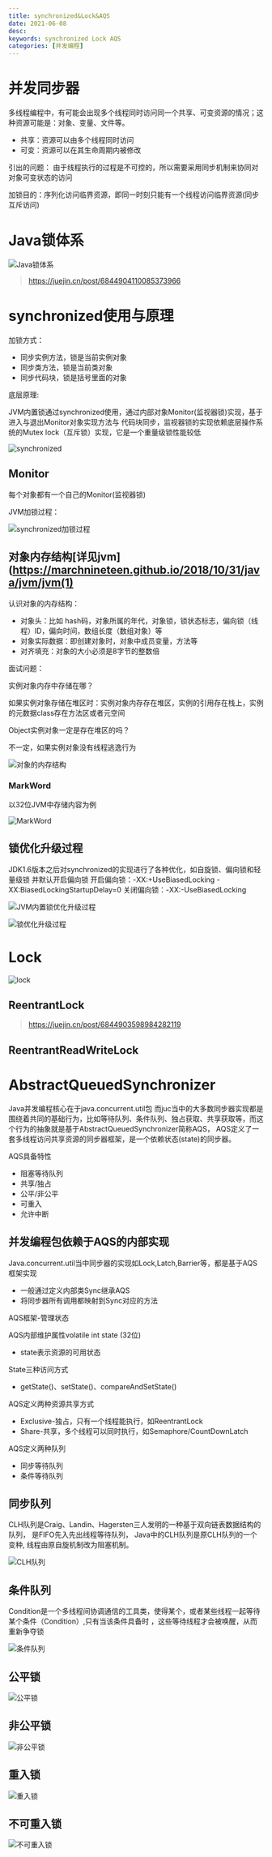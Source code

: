 ```yaml
---
title: synchronized&Lock&AQS
date: 2021-06-08
desc:
keywords: synchronized Lock AQS
categories: [并发编程]
---
```

# 并发同步器

多线程编程中，有可能会出现多个线程同时访问同一个共享、可变资源的情况；这种资源可能是：对象、变量、文件等。
- 共享：资源可以由多个线程同时访问
- 可变：资源可以在其生命周期内被修改

引出的问题：
由于线程执行的过程是不可控的，所以需要采用同步机制来协同对对象可变状态的访问

加锁目的：序列化访问临界资源，即同一时刻只能有一个线程访问临界资源(同步互斥访问)

# Java锁体系

![Java锁体系](source/uploads/java/concurrent/Java锁体系.pnssg)

> https://juejin.cn/post/6844904110085373966

# synchronized使用与原理

加锁方式：
- 同步实例方法，锁是当前实例对象
- 同步类方法，锁是当前类对象
- 同步代码块，锁是括号里面的对象

底层原理:

JVM内置锁通过synchronized使用，通过内部对象Monitor(监视器锁)实现，基于进入与退出Monitor对象实现方法与
代码块同步，监视器锁的实现依赖底层操作系统的Mutex lock（互斥锁）实现，它是一个重量级锁性能较低

![synchronized](/uploads/java/concurrent/synchronized.png)

## Monitor

每个对象都有一个自己的Monitor(监视器锁)

JVM加锁过程：

![synchronized加锁过程](/uploads/java/concurrent/synchronized加锁过程.png)

## 对象内存结构[详见jvm](https://marchnineteen.github.io/2018/10/31/java/jvm/jvm(1)

认识对象的内存结构：
- 对象头：比如 hash码，对象所属的年代，对象锁，锁状态标志，偏向锁（线程）ID，偏向时间，数组长度（数组对象）等
- 对象实际数据：即创建对象时，对象中成员变量，方法等
- 对齐填充：对象的大小必须是8字节的整数倍

面试问题：

实例对象内存中存储在哪？

如果实例对象存储在堆区时：实例对象内存存在堆区，实例的引用存在栈上，实例的元数据class存在方法区或者元空间

Object实例对象一定是存在堆区的吗？

不一定，如果实例对象没有线程逃逸行为

![对象的内存结构](/uploads/java/concurrent/对象的内存结构.png)

### MarkWord

以32位JVM中存储内容为例

![MarkWord](/uploads/java/concurrent/MarkWord.png)

## 锁优化升级过程

JDK1.6版本之后对synchronized的实现进行了各种优化，如自旋锁、偏向锁和轻量级锁
并默认开启偏向锁
开启偏向锁：-XX:+UseBiasedLocking -XX:BiasedLockingStartupDelay=0
关闭偏向锁：-XX:-UseBiasedLocking

![JVM内置锁优化升级过程](/uploads/java/concurrent/JVM内置锁优化升级过程.png)

![锁优化升级过程](/uploads/java/concurrent/锁优化升级过程.png)

# Lock

![lock](/uploads/java/concurrent/lock.png)

## ReentrantLock

> https://juejin.cn/post/6844903598984282119

## ReentrantReadWriteLock

# AbstractQueuedSynchronizer

Java并发编程核心在于java.concurrent.util包
而juc当中的大多数同步器实现都是围绕着共同的基础行为，比如等待队列、条件队列、独占获取、共享获取等，而这个行为的抽象就是基于AbstractQueuedSynchronizer简称AQS，
AQS定义了一套多线程访问共享资源的同步器框架，是一个依赖状态(state)的同步器。

AQS具备特性
- 阻塞等待队列
- 共享/独占
- 公平/非公平
- 可重入
- 允许中断

## 并发编程包依赖于AQS的内部实现

Java.concurrent.util当中同步器的实现如Lock,Latch,Barrier等，都是基于AQS框架实现
- 一般通过定义内部类Sync继承AQS
- 将同步器所有调用都映射到Sync对应的方法

AQS框架-管理状态

AQS内部维护属性volatile int state (32位)
- state表示资源的可用状态

State三种访问方式
- getState()、setState()、compareAndSetState()

AQS定义两种资源共享方式
- Exclusive-独占，只有一个线程能执行，如ReentrantLock
- Share-共享，多个线程可以同时执行，如Semaphore/CountDownLatch

AQS定义两种队列
- 同步等待队列
- 条件等待队列

## 同步队列

CLH队列是Craig、Landin、Hagersten三人发明的一种基于双向链表数据结构的队列， 是FIFO先入先出线程等待队列，
Java中的CLH队列是原CLH队列的一个变种, 线程由原自旋机制改为阻塞机制。

![CLH队列](/uploads/java/concurrent/CLH队列.png)

## 条件队列

Condition是一个多线程间协调通信的工具类，使得某个，或者某些线程一起等待某个条件（Condition）,只有当该条件具备时 ，这些等待线程才会被唤醒，从而重新争夺锁

![条件队列](/uploads/java/concurrent/条件队列.png)

## 公平锁

![公平锁](/uploads/java/concurrent/公平锁.png)

## 非公平锁

![非公平锁](/uploads/java/concurrent/非公平锁.png)

## 重入锁

![重入锁](/uploads/java/concurrent/重入锁.png)

## 不可重入锁

![不可重入锁](/uploads/java/concurrent/不可重入锁.png)
